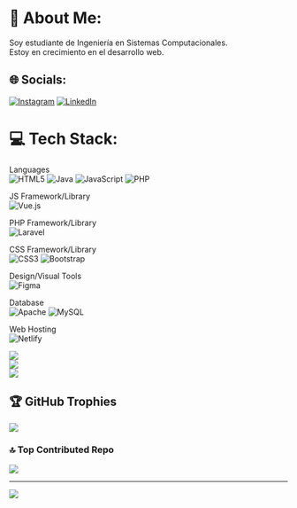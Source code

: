 # 💫 About Me:
Soy estudiante de Ingeniería en Sistemas Computacionales.<br>Estoy en crecimiento en el desarrollo web. 


## 🌐 Socials:
[![Instagram](https://img.shields.io/badge/Instagram-%23E4405F.svg?logo=Instagram&logoColor=white)](https://instagram.com/Mae.clock) [![LinkedIn](https://img.shields.io/badge/LinkedIn-%230077B5.svg?logo=linkedin&logoColor=white)](https://linkedin.com/in/marlen-glez-350663286 ) 

# 💻 Tech Stack:
Languages<br/>
![HTML5](https://img.shields.io/badge/html5-%23E34F26.svg?style=flat-square&logo=html5&logoColor=white) 
![Java](https://img.shields.io/badge/java-%23ED8B00.svg?style=flat-square&logo=openjdk&logoColor=white) 
![JavaScript](https://img.shields.io/badge/javascript-%23323330.svg?style=flat-square&logo=javascript&logoColor=%23F7DF1E) 
![PHP](https://img.shields.io/badge/php-%23777BB4.svg?style=flat-square&logo=php&logoColor=white)

JS Framework/Library<br/>
![Vue.js](https://img.shields.io/badge/vue.js-%2335495e.svg?style=flat-square&logo=vuedotjs&logoColor=%234FC08D)

PHP Framework/Library<br/>
![Laravel](https://img.shields.io/badge/laravel-%23FF2D20.svg?style=flat-square&logo=laravel&logoColor=white)

CSS Framework/Library<br/>
![CSS3](https://img.shields.io/badge/css3-%231572B6.svg?style=flat-square&logo=css3&logoColor=white) 
![Bootstrap](https://img.shields.io/badge/bootstrap-%238511FA.svg?style=flat-square&logo=bootstrap&logoColor=white)

Design/Visual Tools<br/>
![Figma](https://img.shields.io/badge/figma-%23F24E1E.svg?style=flat-square&logo=figma&logoColor=white) 

Database<br/>
![Apache](https://img.shields.io/badge/apache-%23D42029.svg?style=flat-square&logo=apache&logoColor=white) 
![MySQL](https://img.shields.io/badge/mysql-4479A1.svg?style=flat-square&logo=mysql&logoColor=white) 

Web Hosting<br/>
![Netlify](https://img.shields.io/badge/netlify-%23000000.svg?style=flat-square&logo=netlify&logoColor=#00C7B7)
 


![](https://github-readme-stats.vercel.app/api?username=Maerliin23&theme=dark&hide_border=false&include_all_commits=false&count_private=true)<br/>
![](https://github-readme-streak-stats.herokuapp.com/?user=Maerliin23&theme=dark&hide_border=false)<br/>
![](https://github-readme-stats.vercel.app/api/top-langs/?username=Maerliin23&theme=dark&hide_border=false&include_all_commits=false&count_private=true&layout=compact)

## 🏆 GitHub Trophies
![](https://github-profile-trophy.vercel.app/?username=Maerliin23&theme=radical&no-frame=true&no-bg=true&margin-w=4)

### 🔝 Top Contributed Repo
![](https://github-contributor-stats.vercel.app/api?username=Maerliin23&limit=5&theme=dark&combine_all_yearly_contributions=true)

---
[![](https://visitcount.itsvg.in/api?id=Maerliin23&icon=7&color=12)](https://visitcount.itsvg.in)

<!-- Proudly created with GPRM ( https://gprm.itsvg.in ) -->

